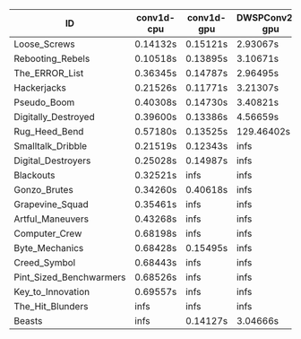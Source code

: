 |ID|conv1d-cpu|conv1d-gpu|DWSPConv2D-gpu|gemm-gpu|avg|
|-|-|-|-|-|-|
|Loose_Screws|0.14132s|0.15121s|2.93067s|1.85352s|1.26918s|
|Rebooting_Rebels|0.10518s|0.13895s|3.10671s|1.76062s|1.27787s|
|The_ERROR_List|0.36345s|0.14787s|2.96495s|1.97591s|1.36305s|
|Hackerjacks|0.21526s|0.11771s|3.21307s|1.95407s|1.37503s|
|Pseudo_Boom|0.40308s|0.14730s|3.40821s|2.01485s|1.49336s|
|Digitally_Destroyed|0.39600s|0.13386s|4.56659s|2.54009s|1.90913s|
|Rug_Heed_Bend|0.57180s|0.13525s|129.46402s|4.43320s|33.65106s|
|Smalltalk_Dribble|0.21519s|0.12343s|infs|1.97530s|infs|
|Digital_Destroyers|0.25028s|0.14987s|infs|2.00930s|infs|
|Blackouts|0.32521s|infs|infs|1.82211s|infs|
|Gonzo_Brutes|0.34260s|0.40618s|infs|4.47394s|infs|
|Grapevine_Squad|0.35461s|infs|infs|4.54432s|infs|
|Artful_Maneuvers|0.43268s|infs|infs|4.52385s|infs|
|Computer_Crew|0.68198s|infs|infs|4.52189s|infs|
|Byte_Mechanics|0.68428s|0.15495s|infs|4.46046s|infs|
|Creed_Symbol|0.68443s|infs|infs|4.50044s|infs|
|Pint_Sized_Benchwarmers|0.68526s|infs|infs|4.54167s|infs|
|Key_to_Innovation|0.69557s|infs|infs|4.50689s|infs|
|The_Hit_Blunders|infs|infs|infs|4.55621s|infs|
|Beasts|infs|0.14127s|3.04666s|1.96572s|infs|
